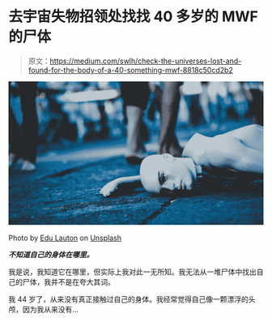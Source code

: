 # 去宇宙失物招领处找找 40 多岁的 MWF 的尸体

> 原文：<https://medium.com/swlh/check-the-universes-lost-and-found-for-the-body-of-a-40-something-mwf-8818c50cd2b2>

![](img/6ad42ff964dec18c22833151e99eba0f.png)

Photo by [Edu Lauton](https://unsplash.com/@edulauton?utm_source=medium&utm_medium=referral) on [Unsplash](https://unsplash.com?utm_source=medium&utm_medium=referral)

***不知道自己的身体在哪里。***

我是说，我知道它在哪里，但实际上我对此一无所知。我无法从一堆尸体中找出自己的尸体，我并不是在夸大其词。

我 44 岁了，从来没有真正接触过自己的身体。我经常觉得自己像一颗漂浮的头颅，因为我从来没有…